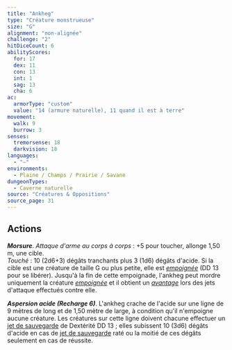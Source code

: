 ```yaml
---
title: "Ankheg"
type: "Créature monstrueuse"
size: "G"
alignment: "non-alignée"
challenge: "2"
hitDiceCount: 6
abilityScores:
  for: 17
  dex: 11
  con: 13
  int: 1
  sag: 13
  cha: 6
ac:
  armorType: "custom"
  value: "14 (armure naturelle), 11 quand il est à terre"
movement:
  walk: 9
  burrow: 3
senses:
  tremorsense: 18
  darkvision: 18
languages:
  - "—"
environments:
  - Plaine / Champs / Prairie / Savane
dungeonTypes:
  - Caverne naturelle
source: "Créatures & Oppositions"
source_page: 31
---
```

## Actions
_**Morsure**_. _Attaque d'arme au corps à corps_ : +5 pour toucher, allonge 1,50 m, une cible.  
_Touché_ : 10 (2d6+3) dégâts tranchants plus 3 (1d6) dégâts d'acide. Si la cible est une créature de taille G ou plus petite, elle est [_empoignée_](/gerer-la-sante-du-personnage/#empoigne) (DD 13 pour se libérer). Jusqu'à la fin de cette empoignade, l'ankheg peut mordre uniquement la créature [_empoignée_](/gerer-la-sante-du-personnage/#empoigne) et il obtient un [_avantage_](/utiliser-les-caracteristiques/#avantage-et-desavantage) lors des jets d'attaque effectués contre elle.

_**Aspersion acide (Recharge 6)**_. L'ankheg crache de l'acide sur une ligne de 9 mètres de long et de 1,50 mètre de large, à condition qu'il n'empoigne aucune créature. Les créatures sur cette ligne doivent chacune effectuer un [jet de sauvegarde](/utiliser-les-caracteristiques/#jets-de-sauvegarde) de Dextérité DD 13 ; elles subissent 10 (3d6) dégâts d'acide en cas de [jet de sauvegarde](/utiliser-les-caracteristiques/#jets-de-sauvegarde) raté ou la moitié de ces dégâts seulement en cas de réussite.
